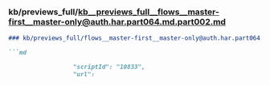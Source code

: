 ### kb/previews_full/kb__previews_full__flows__master-first__master-only@auth.har.part064.md.part002.md

```md
### kb/previews_full/flows__master-first__master-only@auth.har.part064.md (part 002)

```md

                  "scriptId": "10833",
                  "url":
```

```

```
